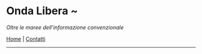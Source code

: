 # Onda Libera ~
*Oltre le maree dell'informazione convenzionale*

[Home](https://yuridiprodo.github.io/) | [Contatti](https://yuridiprodo.github.io/contatti.md)

---
